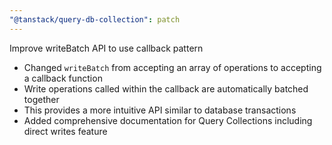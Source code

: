 ```yaml
---
"@tanstack/query-db-collection": patch
---
```


Improve writeBatch API to use callback pattern

- Changed `writeBatch` from accepting an array of operations to accepting a callback function
- Write operations called within the callback are automatically batched together
- This provides a more intuitive API similar to database transactions
- Added comprehensive documentation for Query Collections including direct writes feature
